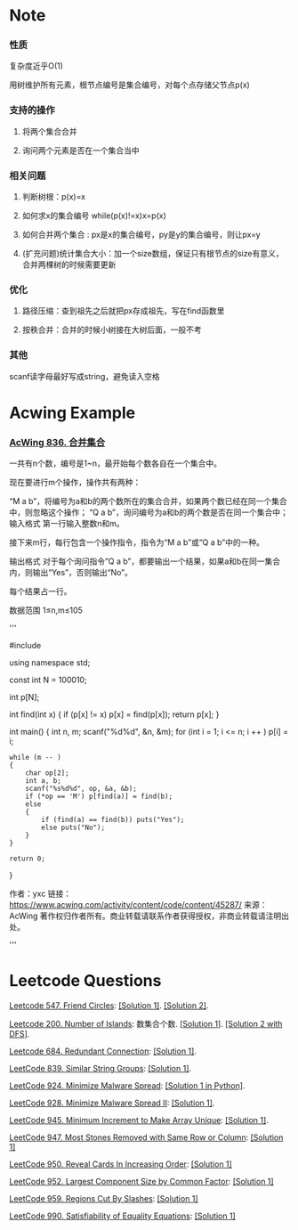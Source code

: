 # Note

### 性质

复杂度近乎O(1)

用树维护所有元素，根节点编号是集合编号，对每个点存储父节点p(x)


### 支持的操作

1. 将两个集合合并

2. 询问两个元素是否在一个集合当中

### 相关问题

1. 判断树根：p(x)=x

2. 如何求x的集合编号 while(p(x)!=x)x=p(x)
	
3. 如何合并两个集合 : px是x的集合编号，py是y的集合编号，则让px=y

4. (扩充问题)统计集合大小：加一个size数组，保证只有根节点的size有意义，合并两棵树的时候需要更新

### 优化

1. 路径压缩：查到祖先之后就把px存成祖先，写在find函数里

2. 按秩合并：合并的时候小树接在大树后面，一般不考

### 其他

scanf读字母最好写成string，避免读入空格

# Acwing Example

###  [AcWing 836. 合并集合](https://www.acwing.com/problem/content/838/)

一共有n个数，编号是1~n，最开始每个数各自在一个集合中。

现在要进行m个操作，操作共有两种：

“M a b”，将编号为a和b的两个数所在的集合合并，如果两个数已经在同一个集合中，则忽略这个操作；
“Q a b”，询问编号为a和b的两个数是否在同一个集合中；
输入格式
第一行输入整数n和m。

接下来m行，每行包含一个操作指令，指令为“M a b”或“Q a b”中的一种。

输出格式
对于每个询问指令”Q a b”，都要输出一个结果，如果a和b在同一集合内，则输出“Yes”，否则输出“No”。

每个结果占一行。

数据范围
1≤n,m≤105

'''

#include <iostream>

using namespace std;

const int N = 100010;

int p[N];

int find(int x)
{
    if (p[x] != x) p[x] = find(p[x]);
    return p[x];
}

int main()
{
    int n, m;
    scanf("%d%d", &n, &m);
    for (int i = 1; i <= n; i ++ ) p[i] = i;

    while (m -- )
    {
        char op[2];
        int a, b;
        scanf("%s%d%d", op, &a, &b);
        if (*op == 'M') p[find(a)] = find(b);
        else
        {
            if (find(a) == find(b)) puts("Yes");
            else puts("No");
        }
    }

    return 0;
}

作者：yxc
链接：https://www.acwing.com/activity/content/code/content/45287/
来源：AcWing
著作权归作者所有。商业转载请联系作者获得授权，非商业转载请注明出处。

'''


# Leetcode Questions

[Leetcode 547. Friend Circles](https://leetcode.com/problems/friend-circles/):  [[Solution 1]](https://www.acwing.com/solution/LeetCode/content/427/). [[Solution 2]](https://www.acwing.com/solution/LeetCode/content/2012/).

[Leetcode 200. Number of Islands](https://leetcode.com/problems/number-of-islands/description/): 数集合个数. [[Solution 1]](https://www.acwing.com/solution/LeetCode/content/2013/). [[Solution 2 with DFS]](https://www.acwing.com/solution/LeetCode/content/263/). 

[Leetcode 684. Redundant Connection](https://leetcode.com/problems/redundant-connection/): [[Solution 1]](https://www.acwing.com/solution/LeetCode/content/2014/).

[LeetCode 839. Similar String Groups](https://leetcode.com/problems/similar-string-groups/): [[Solution 1]](https://www.acwing.com/solution/LeetCode/content/905/).

[LeetCode 924. Minimize Malware Spread](https://leetcode.com/problems/minimize-malware-spread/): [[Solution 1 in Python]](https://www.acwing.com/solution/LeetCode/content/1229/).

[LeetCode 928. Minimize Malware Spread II](https://leetcode.com/problems/minimize-malware-spread-ii/description/): [[Solution 1]](https://www.acwing.com/solution/LeetCode/content/583/).

[LeetCode 945. Minimum Increment to Make Array Unique](https://leetcode.com/problems/minimum-increment-to-make-array-unique/): [[Solution 1]](https://www.acwing.com/solution/LeetCode/content/649/).

[LeetCode 947. Most Stones Removed with Same Row or Column](https://leetcode.com/problems/most-stones-removed-with-same-row-or-column/): [[Solution 1]](https://www.acwing.com/solution/LeetCode/content/678/)

[LeetCode 950. Reveal Cards In Increasing Order](https://leetcode.com/problems/reveal-cards-in-increasing-order/): [[Solution 1]](https://www.acwing.com/solution/LeetCode/content/681/)

[LeetCode 952. Largest Component Size by Common Factor](https://leetcode.com/problems/largest-component-size-by-common-factor/): [[Solution 1]](https://www.acwing.com/solution/LeetCode/content/646/)

[LeetCode 959. Regions Cut By Slashes](https://leetcode.com/problems/regions-cut-by-slashes/): [[Solution 1]](https://www.acwing.com/solution/LeetCode/content/674/)

[LeetCode 990. Satisfiability of Equality Equations](https://leetcode.com/problems/satisfiability-of-equality-equations/): [[Solution 1]](https://www.acwing.com/solution/LeetCode/content/992/)













